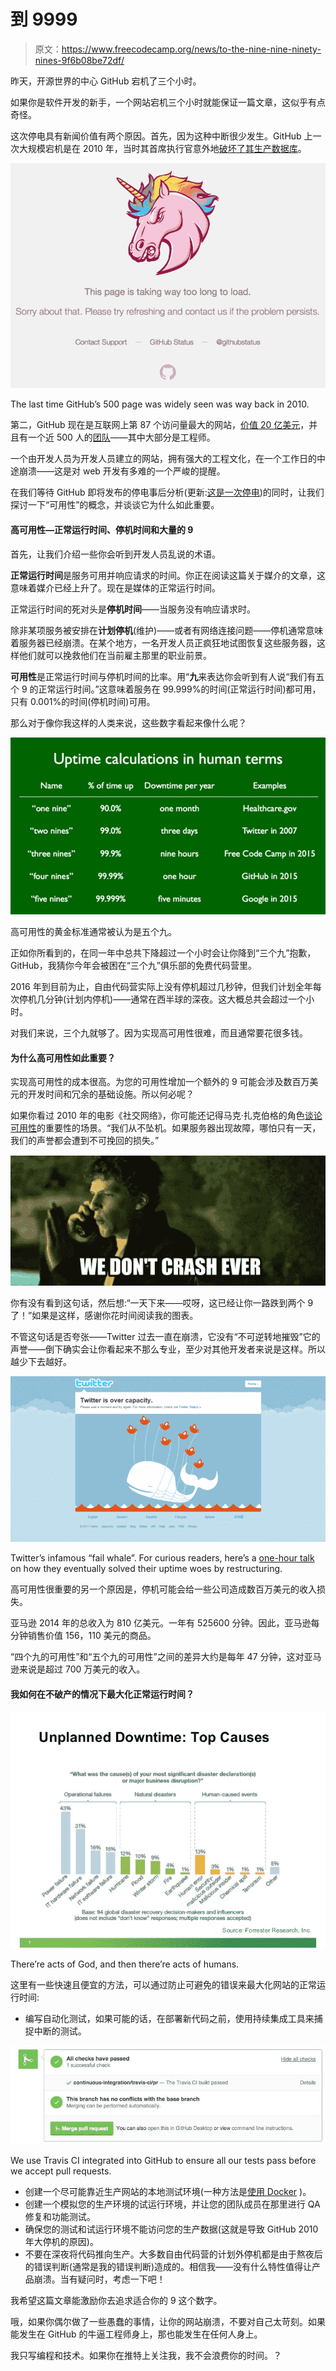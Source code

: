 # 到 9999

> 原文：<https://www.freecodecamp.org/news/to-the-nine-nine-ninety-nines-9f6b08be72df/>

昨天，开源世界的中心 GitHub 宕机了三个小时。

如果你是软件开发的新手，一个网站宕机三个小时就能保证一篇文章，这似乎有点奇怪。

这次停电具有新闻价值有两个原因。首先，因为这种中断很少发生。GitHub 上一次大规模宕机是在 2010 年，当时其首席执行官意外地[破坏了其生产数据库](https://github.com/blog/744-today-s-outage)。

![1*pr5ewaaz05HleGNvDntxQQ](img/00ce8cab4bf2a3927ce951bc16b3585b.png)

The last time GitHub’s 500 page was widely seen was way back in 2010.

第二，GitHub 现在是互联网上第 87 个访问量最大的网站，[价值 20 亿美元](http://www.wsj.com/articles/github-raises-250-million-at-2-billion-valuation-1438206722)，并且有一个近 500 人的[团队](https://github.com/about/team)——其中大部分是工程师。

一个由开发人员为开发人员建立的网站，拥有强大的工程文化，在一个工作日的中途崩溃——这是对 web 开发有多难的一个严峻的提醒。

在我们等待 GitHub 即将发布的停电事后分析(更新:[这是一次停电](https://github.com/blog/2101-update-on-1-28-service-outage))的同时，让我们探讨一下“可用性”的概念，并谈谈它为什么如此重要。

#### 高可用性—正常运行时间、停机时间和大量的 9

首先，让我们介绍一些你会听到开发人员乱说的术语。

**正常运行时间**是服务可用并响应请求的时间。你正在阅读这篇关于媒介的文章，这意味着媒介已经上升了。现在是媒体的正常运行时间。

正常运行时间的死对头是**停机时间**——当服务没有响应请求时。

除非某项服务被安排在**计划停机**(维护)——或者有网络连接问题——停机通常意味着服务器已经崩溃。在某个地方，一名开发人员正疯狂地试图恢复这些服务器，这样他们就可以挽救他们在当前雇主那里的职业前景。

**可用性**是正常运行时间与停机时间的比率。用“**九**来表达你会听到有人说“我们有五个 9 的正常运行时间。”这意味着服务在 99.999%的时间(正常运行时间)都可用，只有 0.001%的时间(停机时间)可用。

那么对于像你我这样的人类来说，这些数字看起来像什么呢？

![1*0WSusWv4X_ASlkgLkIFP1w](img/9ce87fb79ee050ccbaac9b7aa2d050e2.png)

高可用性的黄金标准通常被认为是五个九。

正如你所看到的，在同一年中总共下降超过一个小时会让你降到“三个九”抱歉，GitHub，我猜你今年会被困在“三个九”俱乐部的免费代码营里。

2016 年到目前为止，自由代码营实际上没有停机超过几秒钟，但我们计划全年每次停机几分钟(计划内停机)——通常在西半球的深夜。这大概总共会超过一个小时。

对我们来说，三个九就够了。因为实现高可用性很难，而且通常要花很多钱。

#### 为什么高可用性如此重要？

实现高可用性的成本很高。为您的可用性增加一个额外的 9 可能会涉及数百万美元的开发时间和冗余的基础设施。所以何必呢？

如果你看过 2010 年的电影《社交网络》，你可能还记得马克·扎克伯格的角色[谈论可用性](https://www.youtube.com/watch?v=36zhwwm3Lg0)的重要性的场景。“我们从不坠机。如果服务器出现故障，哪怕只有一天，我们的声誉都会遭到不可挽回的损失。”

![1*4qmA-RUMbZ20L4AAG3FxvA](img/6eb4b1d4ef1cccab0ed1bc157f5d43b0.png)

你有没有看到这句话，然后想:“一天下来——哎呀，这已经让你一路跌到两个 9 了！”如果是这样，感谢你花时间阅读我的图表。

不管这句话是否夸张——Twitter 过去一直在崩溃，它没有“不可逆转地摧毁”它的声誉——倒下确实会让你看起来不那么专业，至少对其他开发者来说是这样。所以越少下去越好。

![1*fjIjeUvlPu1g-QQD79E0gA](img/707d2cc62b303a39b59ad62461229f39.png)

Twitter’s infamous “fail whale”. For curious readers, here’s a [one-hour talk](https://vimeo.com/53693402) on how they eventually solved their uptime woes by restructuring.

高可用性很重要的另一个原因是，停机可能会给一些公司造成数百万美元的收入损失。

亚马逊 2014 年的总收入为 810 亿美元。一年有 525600 分钟。因此，亚马逊每分钟销售价值 156，110 美元的商品。

“四个九的可用性”和“五个九的可用性”之间的差异大约是每年 47 分钟，这对亚马逊来说是超过 700 万美元的收入。

#### 我如何在不破产的情况下最大化正常运行时间？

![1*7MNVHQPs3Vwm0lzzH6kdEQ](img/f14575d27dbfdec5d6f4e992cb4bc4a3.png)

There’re acts of God, and then there’re acts of humans.

这里有一些快速且便宜的方法，可以通过防止可避免的错误来最大化网站的正常运行时间:

*   编写自动化测试，如果可能的话，在部署新代码之前，使用持续集成工具来捕捉中断的测试。

![1*tiANe5kbadVnyo0RM3pBfA](img/ace78933f13efc77597e2f52773f9928.png)

We use Travis CI integrated into GitHub to ensure all our tests pass before we accept pull requests.

*   创建一个尽可能靠近生产网站的本地测试环境(一种方法是[使用 Docker](https://www.joyent.com/blog/spin-up-a-docker-dev-test-environment-in-60-minutes-or-less) )。
*   创建一个模拟您的生产环境的试运行环境，并让您的团队成员在那里进行 QA 修复和功能测试。
*   确保您的测试和试运行环境不能访问您的生产数据(这就是导致 GitHub 2010 年大停机的原因)。
*   不要在深夜将代码推向生产。大多数自由代码营的计划外停机都是由于熬夜后的错误判断(通常是我的错误判断)造成的。相信我——没有什么特性值得让产品崩溃。当有疑问时，考虑一下吧！

我希望这篇文章能激励你去追求适合你的 9 这个数字。

哦，如果你偶尔做了一些愚蠢的事情，让你的网站崩溃，不要对自己太苛刻。如果能发生在 GitHub 的牛逼工程师身上，那也能发生在任何人身上。

我只写编程和技术。如果你在推特上关注我，我不会浪费你的时间。？